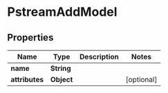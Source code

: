 

# PstreamAddModel


## Properties

| Name | Type | Description | Notes |
|------------ | ------------- | ------------- | -------------|
|**name** | **String** |  |  |
|**attributes** | **Object** |  |  [optional] |



